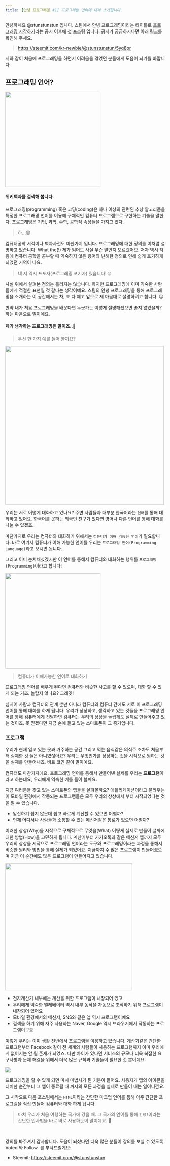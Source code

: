 ```yaml
---
title: [안녕 프로그래밍 #1] 프로그래밍 언어에 대해 소개합니다.
---
```


안녕하세요 @stunstunstun 입니다. 스팀에서 안녕 프로그래밍이라는 타이틀로 [프로그래밍 시작하기](https://steemit.com/kr-newbie/@stunstunstun/5yq8pr)라는 공지 이후에 첫 포스팅 입니다. 공지가 궁금하시다면 아래 링크를 확인해 주세요.

> https://steemit.com/kr-newbie/@stunstunstun/5yq8pr

저와 같이 처음에 프로그래밍을 하면서 어려움을 겪었던 분들에게 도움이 되기를 바랍니다.

## 프로그래밍 언어?

<img src="https://camo.githubusercontent.com/94163b2ded355b8381c8da59642997a9f4bb3c20/687474703a2f2f7777772e65726e6573747061636b6167696e672e636f6d2f77702d636f6e74656e742f75706c6f6164732f323031352f31322f4550535f636f6d706c6963617465642d616e73776572732e6a7067" width="300">

#### 위키백과를 검색해 봅니다.

프로그래밍(programming) 혹은 코딩(coding)은 하나 이상의 관련된 추상 알고리즘을 특정한 프로그래밍 언어를 이용해 구체적인 컴퓨터 프로그램으로 구현하는 기술을 말한다. 프로그래밍은 기법, 과학, 수학, 공학적 속성들을 가지고 있다.

> 하...😨

컴퓨터공학 서적이나 백과사전도 마찬가지 입니다. 프로그래밍에 대한 정의를 이처럼 설명하고 있습니다. What the(!) 제가 읽어도 사실 무슨 말인지 모르겠어요. 저자 역시 처음에 컴퓨터 공학을 공부할 때 익숙하지 않은 용어와 난해한 정의로 인해 쉽게 포기하게 되었던 기억이 나요. 

> 네 저 역시 프포자(프로그래밍 포기자) 였습니다! 🙄 

사실 위에서 살펴본 정의는 틀리지는 않습니다. 하지만 프로그래밍에 이미 익숙한 사람들에게 적절한 표현일 것 같다는 생각이예요. 스팀의 안녕 프로그래밍을 통해 프로그래밍을 소개하는 이 공간에서는 차, 포 다 떼고 앞으로 제 마음대로 설명하려고 합니다. 😜

만약 내가 처음 프로그래밍을 배운다면 누군가는 이렇게 설명해줬으면 좋지 않았을까?하는 마음으로 말이에요.

#### 제가 생각하는 프로그래밍은 말이죠..🧐

> 우선 한 가지 예를 들어 볼까요?

<img src="http://www.ethnosproject.org/wp-content/uploads/2016/08/2013-07-12-endangered-languages.jpg" text-align="center" width="500" />

<br/>

우리는 서로 어떻게 대화하고 있나요? 주변 사람들과 대부분 한국어라는 `언어`를 통해 대화하고 있어요. 한국어를 못하는 외국인 친구가 있다면 영어나 다른 언어를 통해 대화를 나눌 수 있겠죠. 

마찬가지로 우리는 컴퓨터와 대화하기 위해서는 `컴퓨터가 이해 가능한 언어`가 필요합니다. 바로 여기서 컴퓨터가 이해 가능한 언어를 우리는 `프로그래밍 언어(Programming Language)`라고 보시면 됩니다.

그리고 이미 눈치채셨겠지만 이 언어를 통해서 컴퓨터와 대화하는 행위를 `프로그래밍(Programming)`이라고 합니다!

<img src="http://image.toast.com/aaaaahq/conversation-with-computer.jpg" width="300">

> 컴퓨터가 이해가능한 언어로 대화하기

프로그래밍 언어를 배우게 된다면 컴퓨터와 비슷한 사고를 할 수 있으며, 대화 할 수 있게 되는 거죠. 놀랍지 않나요? 그레잇!

심지어 사람과 컴퓨터의 관계 뿐만 아니라 컴퓨터와 컴퓨터 간에도 서로 이 프로그래밍 언어를 통해 대화를 하게 됩니다. 우리가 상상하고, 생각하고 있는 것들을 프로그래밍 언어를 통해 컴퓨터에게 전달하면 컴퓨터는 우리의 상상을 놀랍게도 실제로 만들어주고 있는 것이죠. 못 믿겠다면 지금 손에 들고 있는 스마트폰이 그 증거입니다.

### 프로그램

 우리가 현재 입고 있는 옷과 거주하는 공간 그리고 먹는 음식같은 의식주 조차도 처음부터 실제한 것 들은 아니였잖아요? 우리는 무엇인가를 상상하는 것을 시작으로 원하는 것을 실제를 만들어내죠. 비트 코인 같이 말이예요.

컴퓨터도 마찬가지에요. 프로그래밍 언어를 통해서 만들어낸 실제를 우리는 **프로그램**이라고 하는데요, 우리에게 익숙한 예를 들어 볼께요.

지금 여러분들 갖고 있는 스마트폰의 앱들을 살펴볼까요? 애플리케이션이라고 불리우는 이 모바일 환경에서 작동되는 프로그램들은 모두 우리의 상상에서 부터 시작되었다는 것을 알 수 있습니다.

- 암산하기 쉽지 않은데 쉽고 빠르게 계산할 수 있으면 어떨까?
- 언제 어디서나 사람들과 소통할 수 있는 메신저같은 통로가 있으면 어떨까?

이러한 상상(Why)을 시작으로 구체적으로 무엇을(What) 어떻게 실제로 만들어 낼까에 대한 방법(How)을 고민하게 됩니다. 계산기부터 카카오톡과 같은 메신저 앱까지 모두 우리의 상상을 시작으로 프로그래밍 언어라는 도구와 프로그래밍이라는 과정을 통해서 비슷한 원리와 방법을 통해 실제가 되었어요. 지금까지 수 많은 프로그램이 만들어졌으며 지금 이 순간에도 많은 프로그램이 만들어지고 있습니다.

<img src="http://image.toast.com/aaaaahq/apps.png" width="400">

- 전자계산기 내부에는 계산을 위한 프로그램이 내장되어 있고
- 우리에게 익숙한 엘레베이터 역시 내부 동작을 자동으로 조작하기 위해 프로그램이 내장되어 있어요
- 모바일 환경에서의 메신저, SNS와 같은 앱 역시 프로그램이예요
- 검색을 하기 위해 자주 사용하는 Naver, Google 역시 브라우저에서 작동하는 프로그램이구요

이렇게 우리는 이미 생활 전반에서 프로그램을 이용하고 있습니다. 계산기같은 간단한 프로그램부터 Facebook 같이 전 세계의 사람들이 사용하는 프로그램까지 이미 우리에게 없어서는 안 될 존재가 되었죠. 다만 차이가 있다면 서비스의 규모나 더욱 복잡한 요구사항과 문제 해결을 위해서 더욱 많은 규칙과 기술들이 필요한 것 뿐이예요.

<img src="https://vignette.wikia.nocookie.net/clashofclans/images/1/14/Wizard_info.png/revision/latest/scale-to-width-down/250?cb=20170927230801" />

프로그래밍을 할 수 있게 되면 마치 마법사가 된 기분이 들어요. 사용자가 앱의 아이콘을 터치한 순간부터 그 앱이 종료될 때 까지의 모든 과정을 실제로 만들어 내는 일이니깐요.

그 시작으로 다음 포스팅에서는 `HTML`이라는 간단한 마크업 언어를 통해 아주 간단한 프로그램을 직접 만들어 컴퓨터와 대화 하게 됩니다.

> 마치 우리가 처음 여행하는 국가에 갔을 때. 그 국가의 언어를 통해 `안녕?`이라는 간단한 인사법을 바로 바로 사용하듯이 말이예요. 🤗

<br/>

강의를 봐주셔서 감사합니다. 도움이 되셨다면 더욱 많은 분들이 강의를 보실 수 있도록 Voted   와 Follow ‍  를 부탁드릴게요:

- Steemit: https://steemit.com/@stunstunstun